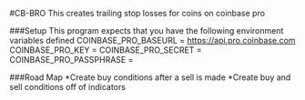 #CB-BRO
This creates trailing stop losses for coins on coinbase pro

###Setup
This program expects that you have the following environment variables defined
COINBASE_PRO_BASEURL = https://api.pro.coinbase.com
COINBASE_PRO_KEY = <Your key>
COINBASE_PRO_SECRET = <Your key secret>
COINBASE_PRO_PASSPHRASE = <Your key passphrase>

###Road Map
*Create buy conditions after a sell is made
*Create buy and sell conditions off of indicators
